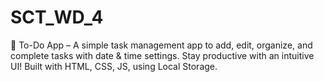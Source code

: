 # SCT_WD_4
📝 To-Do App – A simple task management app to add, edit, organize, and complete tasks with date &amp; time settings. Stay productive with an intuitive UI! Built with HTML, CSS, JS, using Local Storage. 
